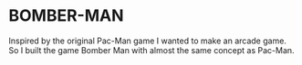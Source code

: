 # BOMBER-MAN
Inspired by the original Pac-Man game I wanted to make an arcade game. So I built the game Bomber Man with almost the same concept as Pac-Man.

